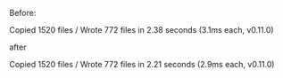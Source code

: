 Before:

Copied 1520 files / Wrote 772 files in 2.38 seconds (3.1ms each, v0.11.0)

after

Copied 1520 files / Wrote 772 files in 2.21 seconds (2.9ms each, v0.11.0)
